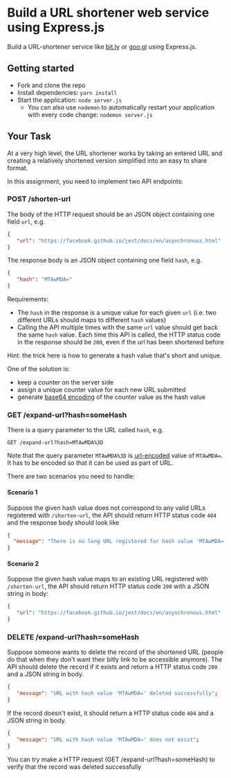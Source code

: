 # Build a URL shortener web service using Express.js 

Build a URL-shortener service like [bit.ly](https://bitly.com/) or [goo.gl](https://goo.gl/) using Express.js.

## Getting started
- Fork and clone the repo
- Install dependencies: `yarn install`
- Start the application: `node server.js`
  - You can also use `nodemon` to automatically restart your application with every code change: `nodemon server.js`

## Your Task

At a very high level, the URL shortener works by taking an entered URL and creating a relatively shortened version simplified into an easy to share format.

In this assignment, you need to implement two API endpoints:

### POST /shorten-url

The body of the HTTP request should be an JSON object containing one field `url`, e.g.

```json
{
   "url": "https://facebook.github.io/jest/docs/en/asynchronous.html"
}
```

The response body is an JSON object containing one field `hash`, e.g.

```json
{
   "hash": "MTAwMDA="
}
```

Requirements:

- The `hash` in the response is a unique value for each given `url` (i.e. two different URLs should maps to different `hash` values)
- Calling the API multiple times with the same `url` value should get back the same `hash` value. Each time this API is called, the HTTP status code in the response should be `200`, even if the url has been shortened before

Hint: the trick here is how to generate a hash value that's short and unique.

One of the solution is:

- keep a counter on the server side
- assign a unique counter value for each new URL submitted
- generate [base64 encoding](https://developer.mozilla.org/en-US/docs/Web/API/WindowBase64/Base64_encoding_and_decoding) of the counter value as the hash value

### GET /expand-url?hash=someHash

There is a query parameter to the URL called `hash`, e.g.

```text
GET /expand-url?hash=MTAwMDA%3D
```

Note that the query parameter `MTAwMDA%3D` is [url-encoded](https://www.urlencoder.org/) value of `MTAwMDA=`. It has to be encoded so that it can be used as part of URL.

There are two scenarios you need to handle:

#### Scenario 1

Suppose the given hash value does not correspond to any valid URLs registered with `/shorten-url`, the API should return HTTP status code `404` and the response body should look like

```json
{
  "message": "There is no long URL registered for hash value 'MTAwMDA='";
}
```

#### Scenario 2

Suppose the given hash value maps to an existing URL registered with `/shorten-url`, the API should return HTTP status code `200` with a JSON string in body:

```json
{
   "url": "https://facebook.github.io/jest/docs/en/asynchronous.html"
}
```

### DELETE /expand-url?hash=someHash

Suppose someone wants to delete the record of the shortened URL (people do that when they don't want their bitly link to be accessible anymore). The API should delete the record if it exists and return a HTTP status code `200` and a JSON string in body.

```json
{
   "message": "URL with hash value 'MTAwMDA=' deleted successfully";
}
```

If the record doesn't exist, it should return a HTTP status code `404` and a JSON string in body.

```json
{
   "message": "URL with hash value 'MTAwMDA=' does not exist";
}
```

You can try make a HTTP request (GET /expand-url?hash=someHash) to verify that the record was deleted successfully
